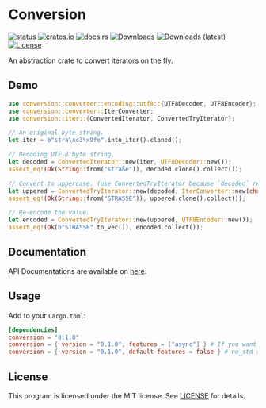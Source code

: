 # Conversion
![status](https://img.shields.io/badge/status-Active-brightgreen)
[![crates.io](https://img.shields.io/crates/v/conversion)](https://crates.io/crates/conversion)
[![docs.rs](https://docs.rs/conversion/badge.svg)](https://docs.rs/conversion)
[![Downloads](https://img.shields.io/crates/d/conversion)](https://crates.io/crates/conversion)
[![Downloads (latest)](https://img.shields.io/crates/dv/conversion)](https://crates.io/crates/conversion)
[![License](https://img.shields.io/crates/l/conversion)](https://github.com/watcol/conversion/blob/main/LICENSE)

An abstraction crate to convert iterators on the fly.

## Demo
```rust
use conversion::converter::encoding::utf8::{UTF8Decoder, UTF8Encoder};
use conversion::converter::IterConverter;
use conversion::iter::{ConvertedIterator, ConvertedTryIterator};

// An original byte string.
let iter = b"stra\xc3\x9fe".into_iter().cloned();

// Decoding UTF-8 byte string.
let decoded = ConvertedIterator::new(iter, UTF8Decoder::new());
assert_eq!(Ok(String::from("straße")), decoded.clone().collect());

// Convert to uppercase. (use ConvertedTryIterator because `decoded` returns Result items.)
let uppered = ConvertedTryIterator::new(decoded, IterConverter::new(char::to_uppercase));
assert_eq!(Ok(String::from("STRASSE")), uppered.clone().collect());

// Re-encode the value.
let encoded = ConvertedTryIterator::new(uppered, UTF8Encoder::new());
assert_eq!(Ok(b"STRASSE".to_vec()), encoded.collect());
```

## Documentation
API Documentations are available on [here](https://docs.rs/conversion).

## Usage
Add to your `Cargo.toml`:
```toml
[dependencies]
conversion = "0.1.0"
conversion = { version = "0.1.0", features = ["async"] } # If you want to use asynchronous stream.
conversion = { version = "0.1.0", default-features = false } # no_std support.
```

## License
This program is licensed under the MIT license.
See [LICENSE](https://github.com/watcol/conversion/blob/main/LICENSE) for details.
